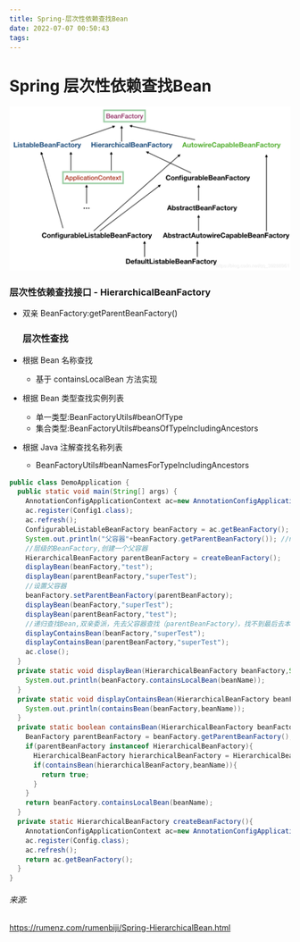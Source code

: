 ```yaml
---
title: Spring-层次性依赖查找Bean
date: 2022-07-07 00:50:43
tags:
---
```


# Spring 层次性依赖查找Bean

![](./Spring-层次性依赖查找Bean/1594224050.png)

<!-- more -->

### 层次性依赖查找接口 - HierarchicalBeanFactory

- 双亲 BeanFactory:getParentBeanFactory()

  ### 层次性查找

- 根据 Bean 名称查找

  - 基于 containsLocalBean 方法实现

- 根据 Bean 类型查找实例列表

  - 单一类型:BeanFactoryUtils#beanOfType
  - 集合类型:BeanFactoryUtils#beansOfTypeIncludingAncestors

- 根据 Java 注解查找名称列表

  - BeanFactoryUtils#beanNamesForTypeIncludingAncestors

```java
public class DemoApplication {
  public static void main(String[] args) {
    AnnotationConfigApplicationContext ac=new AnnotationConfigApplicationContext();
    ac.register(Config1.class);
    ac.refresh();
    ConfigurableListableBeanFactory beanFactory = ac.getBeanFactory();
    System.out.println("父容器"+beanFactory.getParentBeanFactory()); //null
    //层级的BeanFactory,创建一个父容器
    HierarchicalBeanFactory parentBeanFactory = createBeanFactory();
    displayBean(beanFactory,"test");
    displayBean(parentBeanFactory,"superTest");
    //设置父容器
    beanFactory.setParentBeanFactory(parentBeanFactory);
    displayBean(beanFactory,"superTest");
    displayBean(parentBeanFactory,"test");
    //递归查找Bean,双亲委派，先去父容器查找（parentBeanFactory），找不到最后去本地容器（beanFactory）查找
    displayContainsBean(beanFactory,"superTest");
    displayContainsBean(parentBeanFactory,"superTest");
    ac.close();
  }
  private static void displayBean(HierarchicalBeanFactory beanFactory,String beanName){
    System.out.println(beanFactory.containsLocalBean(beanName));
  }
  private static void displayContainsBean(HierarchicalBeanFactory beanFactory,String beanName){
    System.out.println(containsBean(beanFactory,beanName));
  }
  private static boolean containsBean(HierarchicalBeanFactory beanFactory,String beanName){
    BeanFactory parentBeanFactory = beanFactory.getParentBeanFactory();
    if(parentBeanFactory instanceof HierarchicalBeanFactory){
      HierarchicalBeanFactory hierarchicalBeanFactory = HierarchicalBeanFactory.class.cast(parentBeanFactory);
      if(containsBean(hierarchicalBeanFactory,beanName)){
        return true;
      }
    }
    return beanFactory.containsLocalBean(beanName);
  }
  private static HierarchicalBeanFactory createBeanFactory(){
    AnnotationConfigApplicationContext ac=new AnnotationConfigApplicationContext();
    ac.register(Config.class);
    ac.refresh();
    return ac.getBeanFactory();
  }
}
```







###### 来源:

https://rumenz.com/rumenbiji/Spring-HierarchicalBean.html

